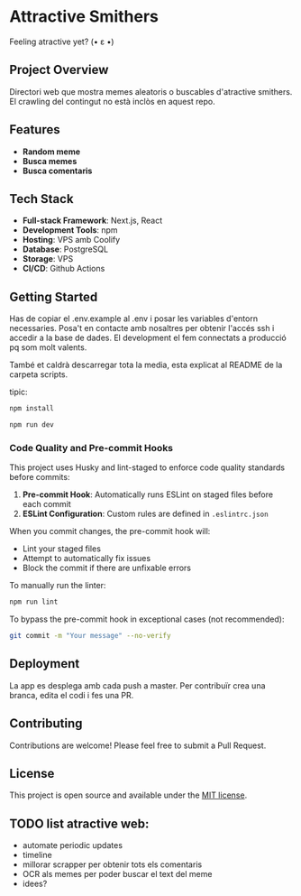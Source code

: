 # Attractive Smithers

Feeling atractive yet? (• ε •)

## Project Overview

Directori web que mostra memes aleatoris o buscables d'atractive smithers. El crawling del contingut no està inclòs en aquest repo.

## Features

- **Random meme**
- **Busca memes**
- **Busca comentaris**


## Tech Stack

- **Full-stack Framework**: Next.js, React
- **Development Tools**: npm
- **Hosting**: VPS amb Coolify
- **Database**: PostgreSQL
- **Storage**: VPS
- **CI/CD**: Github Actions

## Getting Started

Has de copiar el .env.example al .env i posar les variables d'entorn necessaries. Posa't en contacte amb nosaltres per obtenir l'accés ssh i accedir a la base de dades. El development el fem connectats a producció pq som molt valents.

També et caldrà descarregar tota la media, esta explicat al README de la carpeta scripts.

tipic:
```bash
npm install
```
```bash
npm run dev
```

### Code Quality and Pre-commit Hooks

This project uses Husky and lint-staged to enforce code quality standards before commits:

1. **Pre-commit Hook**: Automatically runs ESLint on staged files before each commit
2. **ESLint Configuration**: Custom rules are defined in `.eslintrc.json`

When you commit changes, the pre-commit hook will:
- Lint your staged files
- Attempt to automatically fix issues
- Block the commit if there are unfixable errors

To manually run the linter:
```bash
npm run lint
```

To bypass the pre-commit hook in exceptional cases (not recommended):
```bash
git commit -m "Your message" --no-verify
```

## Deployment

La app es desplega amb cada push a master. Per contribuïr crea una branca, edita el codi i fes una PR.

## Contributing

Contributions are welcome! Please feel free to submit a Pull Request.

## License

This project is open source and available under the [MIT license](LICENSE).

## TODO list atractive web:
- automate periodic updates
- timeline 
- millorar ⁠scrapper per obtenir tots els comentaris
- OCR als memes per poder buscar el text del meme
- idees?
